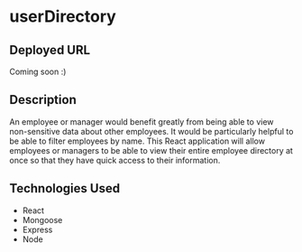 # userDirectory

## Deployed URL 
Coming soon :) 


## Description
An employee or manager would benefit greatly from being able to view non-sensitive data about other employees. It would be particularly helpful to be able to filter employees by name. This React application will allow employees or managers to be able to view their entire employee directory at once so that they have quick access to their information. 


## Technologies Used 
* React
* Mongoose 
* Express
* Node